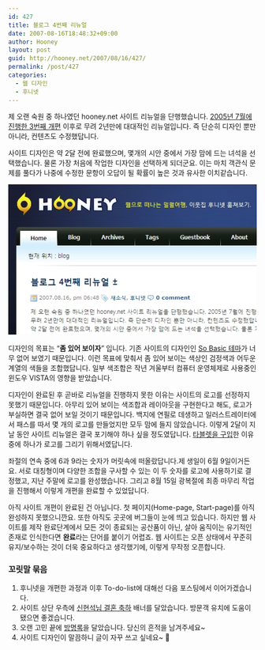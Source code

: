 ```yaml
---
id: 427
title: 블로그 4번째 리뉴얼
date: 2007-08-16T18:48:32+09:00
author: Hooney
layout: post
guid: http://hooney.net/2007/08/16/427/
permalink: /post/427
categories:
  - 웹 디자인
  - 후니넷
---
```

제 오랜 숙원 중 하나였던 hooney.net 사이트 리뉴얼을 단행했습니다. [2005년 7월에 진행한 3번째 개편](/2005/07/13/152/) 이후로 무려 2년만에 대대적인 리뉴얼입니다. 즉 단순히 디자인 뿐만 아니라, 컨텐츠도 수정했답니다.

사이트 디자인은 약 2달 전에 완료했으며, 몇개의 시안 중에서 가장 맘에 드는 녀석을 선택했습니다. 물론 가장 처음에 작업한 디자인을 선택하게 되더군요. 이는 마치 객관식 문제를 풀다가 나중에 수정한 문항이 오답이 될 확률이 높은 것과 유사한 이치같습니다.

![후니넷 블로그 4번째 리뉴얼](/wp-content/uploads/2007/08/hooneyv4-2.jpg) 

디자인의 목표는 &#8220;**좀 있어 보이자**&#8221; 입니다. 기존 사이트의 디자인인 [So Basic 테마](/sobasic/)가 너무 없어 보였기 때문입니다. 이런 목표에 맞춰서 좀 있어 보이는 색상인 검정색과 어두운 계열의 색들을 조합했답니다. 일부 색조합은 작년 겨울부터 컴퓨터 운영체제로 사용중인 윈도우 VISTA의 영향을 받았습니다.

디자인이 완료된 후 곧바로 리뉴얼을 진행하지 못한 이유는 사이트의 로고를 선정하지 못했기 때문입니다. 아무리 있어 보이는 색조합과 레이아웃을 구현한다고 해도, 로고가 부실하면 결국 없어 보일 것이기 때문입니다. 백지에 연필로 데생하고 일러스트레이터에서 패스를 따서 몇 개의 로고를 만들었지만 모두 맘에 들지 않았습니다. 이렇게 2달이 지날 동안 사이트 리뉴얼은 결국 포기해야 하나 싶을 정도였답니다. [타블렛을 구입](/2007/07/11/409/)한 이유 중에 하나가 로고를 그리기 위해서였답니다.

좌절의 연속 중에 6과 9라는 숫자가 머릿속에 떠올랐답니다.제 생일이 6월 9일이거든요. 서로 대칭형이며 다양한 조합을 구사할 수 있는 이 두 숫자를 로고에 사용하기로 결정했고, 지난 주말에 로고를 완성했습니다. 그리고 8월 15일 광복절에 최종 마무리 작업을 진행해서 이렇게 개편을 완료할 수 있었답니다.

아직 사이트 개편이 완료된 건 아닙니다. 첫 페이지(Home-page, Start-page)를 아직 완성하지 못했으니깐요. 또한 아직도 곳곳에 버그들이 눈에 띄고 있습니다. 하지만 웹 사이트를 제작 완료단계에서 모든 것이 종료되는 공산품이 아닌, 살아 움직이는 유기적인 존재로 인식한다면 **완료**라는 단어를 붙이기 어렵죠. 웹 사이트는 오픈 상태에서 꾸준히 유지/보수하는 것이 더욱 중요하다고 생각했기에, 이렇게 무작정 오픈합니다.

### 꼬릿말 묶음

  1. 후니넷을 개편한 과정과 이후 To-do-list에 대해선 다음 포스팅에서 이어가겠습니다.
  2. 사이트 상단 우측에 [신현석님 결혼 축하](http://hyeonseok.com/soojung/daily/2007/08/13/402.html) 배너를 달았습니다. 방문객 유치에 도움이 됐으면 좋겠습니다.
  3. 오랜 고민 끝에 [방명록](/guestbook/)을 달았습니다. 당신의 흔적을 남겨주세요~
  4. 사이트 디자인이 말끔하니 글이 자꾸 쓰고 싶네요~ 🙂